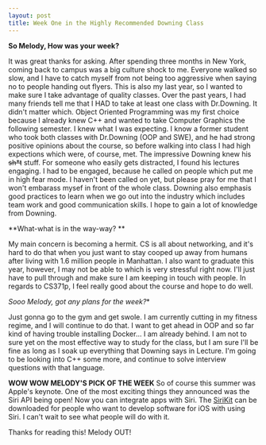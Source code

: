 ```yaml
---
layout: post
title: Week One in the Highly Recommended Downing Class
---
```


**So Melody, How was your week?**

It was great thanks for asking. After spending three months in New York, coming back to campus was a big culture shock to me. Everyone walked so slow, and I have to catch myself from not being too aggressive when saying no to people handing out flyers. This is also my last year, so I wanted to make sure I take advantage of quality classes.
Over the past years, I had many friends tell me that I HAD to take at least one class with Dr.Downing. It didn't matter which. Object Oriented Programming was my first choice because I already knew C++ and wanted to take Computer Graphics the following semester. I knew what I was expecting. I know a former student who took both classes with Dr.Downing (OOP and SWE), and he had strong positive opinions about the course, so before walking into class I had high expections which were, of course, met.
The impressive Downing knew his ~~sh*t~~ stuff. For someone who easily gets distracted, I found his lectures engaging. I had to be engaged, because he called on people which put me in high fear mode. I haven't been called on yet, but please pray for me that I won't embarass mysef in front of the whole class. Downing also emphasis good practices to learn when we go out into the industry which includes team work and good communication skills. I hope to gain a lot of knowledge from Downing.

**What-what is in the way-way? **

My main concern is becoming a hermit. CS is all about networking, and it's hard to do that when you just want to stay cooped up away from humans after living with 1.6 million people in Manhattan. I also want to graduate this year, however, I may not be able to which is very stressful right now. I'll just have to pull through and make sure I am keeping in touch with people. In regards to CS371p, I feel really good about the course and hope to do well.  

*Sooo Melody, got any plans for the week?**

Just gonna go to the gym and get swole. I am currently cutting in my fitness regime, and I will continue to do that. I want to get ahead in OOP and so far kind of having trouble installing Docker... I am already behind. I am not to sure yet on the most effective way to study for the class, but I am sure I'll be fine as long as I soak up everything that Downing says in Lecture. I'm going to be looking into C++ some more, and continue to solve interview questions with that language.

**WOW WOW MELODY'S PICK OF THE WEEK**
So of course this summer was Apple's keynote. One of the most exciting things they announced was the Siri API being open! Now you can integrate apps with Siri. The [SiriKit](https://developer.apple.com/sirikit/) can be downloaded for people who want to develop software for iOS with using Siri. I can't wait to see what people will do with it. 

Thanks for reading this! Melody OUT!
